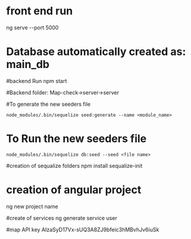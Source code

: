 # front end run
ng serve --port 5000

# Database automatically created as: main_db

#backend Run
 npm start

#Backend folder:
Map-check->server->server

#To generate the new seeders file


   `node_modules/.bin/sequelize seed:generate --name <module_name>`
# To Run the new seeders file

`node_modules/.bin/sequelize db:seed --seed <file name>`


#creation of sequalize  folders
npm install sequalize-init

# creation of angular project
ng new project name

#create of services
 ng generate service user

 #map API key
AIzaSyD17Vx-sUQ3A8ZJ9bfeic3hMBvhJv6iuSk
